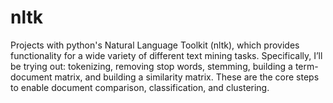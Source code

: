 # nltk

Projects with python's Natural Language Toolkit (nltk), which provides functionality for a wide variety of different text mining tasks. Specifically, I’ll be trying out: tokenizing, removing stop words, stemming, building a term-document matrix, and building a similarity matrix. These are the core steps to enable document comparison, classification, and clustering.
